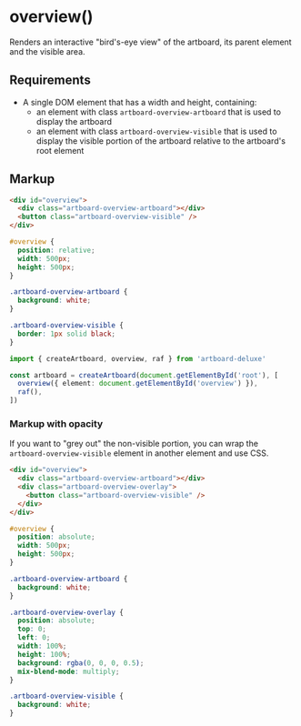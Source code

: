 # overview()

Renders an interactive "bird's-eye view" of the artboard, its parent element and
the visible area.

<CodePen id="VYZbqym" />

## Requirements

- A single DOM element that has a width and height, containing:
  - an element with class `artboard-overview-artboard` that is used to display
    the artboard
  - an element with class `artboard-overview-visible` that is used to display
    the visible portion of the artboard relative to the artboard's root element

## Markup

```html
<div id="overview">
  <div class="artboard-overview-artboard"></div>
  <button class="artboard-overview-visible" />
</div>
```

```css
#overview {
  position: relative;
  width: 500px;
  height: 500px;
}

.artboard-overview-artboard {
  background: white;
}

.artboard-overview-visible {
  border: 1px solid black;
}
```

```typescript
import { createArtboard, overview, raf } from 'artboard-deluxe'

const artboard = createArtboard(document.getElementById('root'), [
  overview({ element: document.getElementById('overview') }),
  raf(),
])
```

### Markup with opacity

If you want to "grey out" the non-visible portion, you can wrap the
`artboard-overview-visible` element in another element and use CSS.

```html
<div id="overview">
  <div class="artboard-overview-artboard"></div>
  <div class="artboard-overview-overlay">
    <button class="artboard-overview-visible" />
  </div>
</div>
```

```css
#overview {
  position: absolute;
  width: 500px;
  height: 500px;
}

.artboard-overview-artboard {
  background: white;
}

.artboard-overview-overlay {
  position: absolute;
  top: 0;
  left: 0;
  width: 100%;
  height: 100%;
  background: rgba(0, 0, 0, 0.5);
  mix-blend-mode: multiply;
}

.artboard-overview-visible {
  background: white;
}
```
